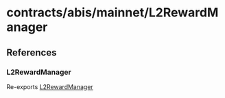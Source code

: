 # contracts/abis/mainnet/L2RewardManager

## References

### L2RewardManager

Re-exports [L2RewardManager](L2RewardManager.md#l2rewardmanager)
